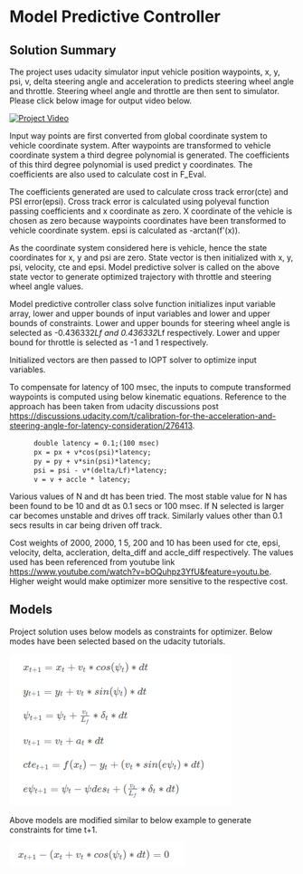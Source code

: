 # Model Predictive Controller

## Solution Summary
The project uses udacity simulator input vehicle position waypoints, x, y, psi, v, delta steering angle and acceleration to predicts steering wheel angle and throttle. Steering wheel angle and throttle are then sent to simulator. Please click below image for output video below.

[![Project Video](http://img.youtube.com/vi/BRRuWuu0tGw/0.jpg)](https://youtu.be/BRRuWuu0tGw)

Input way points are first converted from global coordinate system to vehicle coordinate system. After waypoints are transformed to vehicle coordinate system a third degree polynomial is generated. The coefficients of this third degree polynomial is used predict y coordinates. The coefficients are also used to calculate cost in F_Eval.

The coefficients generated are used to calculate cross track error(cte) and PSI error(epsi).  Cross track error is calculated using polyeval function passing coefficients and x coordinate as zero. X coordinate of the vehicle is chosen as zero because waypoints coordinates have been transformed to vehicle coordinate system. epsi is calculated as -arctan(f'(x)).

As the coordinate system considered here is vehicle, hence the state coordinates for x, y and psi are zero. State vector is then initialized with x, y, psi, velocity, cte and epsi. Model predictive solver is called on the above state vector to generate optimized trajectory with throttle and steering wheel angle values.

Model predictive controller class solve function initializes input variable array, lower and upper bounds of input variables and lower and upper bounds of constraints. Lower and upper bounds for steering wheel angle is selected as  -0.436332*Lf and 0.436332*Lf respectively. Lower and upper bound for throttle is selected as -1 and 1 respectively.

Initialized vectors are then passed to IOPT solver to optimize input variables. 

To compensate for latency of 100 msec, the inputs to compute transformed waypoints is computed using below kinematic equations. Reference to the approach has been taken from udacity discussions post  https://discussions.udacity.com/t/calibration-for-the-acceleration-and-steering-angle-for-latency-consideration/276413. 

          double latency = 0.1;(100 msec)
          px = px + v*cos(psi)*latency;
          py = py + v*sin(psi)*latency;
          psi = psi - v*(delta/Lf)*latency;
          v = v + accle * latency;


Various values of N and dt has been tried. The most stable value for N has been found to be 10 and dt as 0.1 secs or 100 msec. If N selected is larger car becomes unstable and drives off track. Similarly values other than 0.1 secs results in car being driven off track.

Cost weights of 2000, 2000, 1 5, 200 and 10 has been used for cte, epsi, velocity, delta, accleration, delta_diff and accle_diff respectively. The values used has been referenced from youtube link https://www.youtube.com/watch?v=bOQuhpz3YfU&feature=youtu.be. Higher weight would make optimizer more sensitive to the respective cost.



## Models

Project solution uses below models as constraints for optimizer. Below modes have been selected based on the udacity tutorials. 

![alt Models](https://raw.githubusercontent.com/mrai1983/ModelPredictiveController/master/models.png)

Above models are modified similar to below example to generate constraints for time t+1.

![alt Models](https://raw.githubusercontent.com/mrai1983/ModelPredictiveController/master/modelconstraint.png)

 

